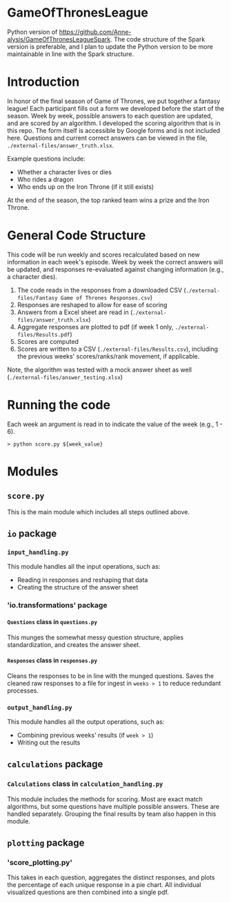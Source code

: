 # GameOfThronesLeague

Python version of https://github.com/Anne-alysis/GameOfThronesLeagueSpark.  The code structure of the Spark version is preferable, and I plan to update the Python version to be more maintainable in line with the Spark structure.  

# Introduction

In honor of the final season of Game of Thrones, we put together a fantasy league!  Each participant fills
out a form we developed before the start of the season. Week by week, possible answers to each question are updated, and 
are scored by an algorithm. I developed the scoring algorithm that is in this repo. The form itself is accessible by Google 
forms and is not included here. Questions and current correct answers can be viewed in the file, `./external-files/answer_truth.xlsx`. 

Example questions include:
 
 * Whether a character lives or dies
 * Who rides a dragon
 * Who ends up on the Iron Throne (if it still exists)

At the end of the season, the top ranked team wins a prize and the Iron Throne. 


# General Code Structure

This code will be run weekly and scores recalculated based on new information in each week's episode.  Week by 
week the correct answers will be updated, and responses re-evaluated against changing information (e.g., 
a character dies).

1) The code reads in the responses from a downloaded CSV (`./external-files/Fantasy Game of Thrones Responses.csv`)
2) Responses are reshaped to allow for ease of scoring
3) Answers from a Excel sheet are read in (`./external-files/answer_truth.xlsx`)
4) Aggregate responses are plotted to pdf (if week 1 only, `./external-files/Results.pdf`)
5) Scores are computed 
6) Scores are written to a CSV (`./external-files/Results.csv`), including the previous weeks' scores/ranks/rank movement, if applicable.  

Note, the algorithm was tested with a mock answer sheet as well (`./external-files/answer_testing.xlsx`)

# Running the code

Each week an argument is read in to indicate the value of the week (e.g., 1 - 6). 

`> python score.py ${week_value}`

# Modules
## `score.py`

This is the main module which includes all steps outlined above.  

## `io` package
### `input_handling.py`

This module handles all the input operations, such as:
 * Reading in responses and reshaping that data
 * Creating the structure of the answer sheet
 
 ### 'io.transformations' package
 #### `Questions` class in `questions.py`
 This munges the somewhat messy question structure, applies standardization, and 
 creates the answer sheet. 
 
 #### `Responses` class in `responses.py`
 Cleans the responses to be in line with the munged questions.  Saves the cleaned
 raw responses to a file for ingest in `weeks > 1` to reduce redundant processes.  
 
 ### `output_handling.py`
This module handles all the output operations, such as:
* Combining previous weeks' results (if `week > 1`)
 * Writing out the results
 
 ## `calculations` package
### `Calculations` class in `calculation_handling.py`
This module includes the methods for scoring.  Most are exact match algorithms, but
some questions have multiple possible answers.  These are handled separately.  Grouping the final
results by team also happen in this module.  

## `plotting` package
### 'score_plotting.py'

This takes in each question, aggregates the distinct responses, and plots the percentage of each unique response in a pie chart.  All 
individual visualized questions are then combined into a single pdf.


